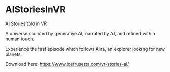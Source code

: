 # AIStoriesInVR
AI Stories told in VR

A universe sculpted by generative AI, narrated by AI, and refined with a human touch.

Experience the first episode which follows Alira, an explorer looking for new planets.

Download here: https://www.joefrusetta.com/vr-stories-ai/
